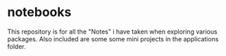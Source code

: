 # notebooks

This repository is for all the "Notes" i have taken when exploring various packages. Also included are some some mini projects in the applications folder.
